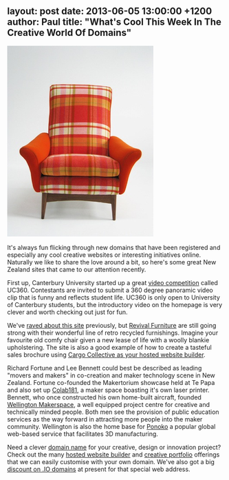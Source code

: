 layout: post
date: 2013-06-05 13:00:00 +1200
author: Paul
title: "What's Cool This Week In The Creative World Of Domains"
----

![revival.jpg](/media/2013-06-05-revival.jpg)

It's always fun flicking through new domains that have been registered and especially any cool creative websites or interesting initiatives online. Naturally we like to share the love around a bit, so here's some great New Zealand sites that came to our attention recently. 

First up, Canterbury University started up a great [video competition](http://archived.link/http://uc360.co.nz/) called UC360. Contestants are invited to submit a 360 degree panoramic video clip that is funny and reflects student life. UC360 is only open to University of Canterbury students, but the introductory video on the homepage is very clever and worth checking out just for fun.

We've [raved about this site](https://iwantmyname.com/blog/2012/06/cargo-website-showcases-retro-revival.html) previously, but [Revival Furniture](http://revivalfurniture.co.nz/) are still going strong with their wonderful line of retro recycled furnishings. Imagine your favourite old comfy chair given a new lease of life with a woolly blankie upholstering. The site is also a good example of how to create a tasteful sales brochure using [Cargo Collective as your hosted website builder](https://iwantmyname.co.nz/services/website-builder/).

Richard Fortune and Lee Bennett could best be described as leading "movers and makers" in co-creation and maker technology scene in New Zealand. Fortune co-founded the Makertorium showcase held at Te Papa and also set up [Colab181](http://archived.link/http://co-lab181.co.nz/), a maker space boasting it's own laser printer. Bennett, who once constructed his own home-built aircraft, founded [Wellington Makerspace](http://wellingtonmakerspace.com/), a well equipped project centre for creative and technically minded people. Both men see the provision of public education services as the way forward in attracting more people into the maker community. Wellington is also the home base for [Ponoko](https://www.ponoko.com/) a popular global web-based service that facilitates 3D manufacturing. 

Need a clever [domain name](https://iwantmyname.co.nz/domains) for your creative, design or innovation project? Check out the many [hosted website builder](https://iwantmyname.co.nz/services/website-builder/) and [creative portfolio](https://iwantmyname.co.nz/services/portfolio-hosting/) offerings that we can easily customise with your own domain. We've also got a big [discount on .IO domains](https://iwantmyname.co.nz/domains/io-domain-name-registration-for-british-indian-ocean-territory) at present for that special web address.
